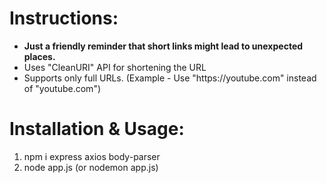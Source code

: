 <h1>Instructions:</h1>
<ul>
  <li><b>Just a friendly reminder that short links might lead to unexpected places.</b></li>
  <li>Uses "CleanURI" API for shortening the URL</li>
  <li>Supports only full URLs. (Example - Use "https://youtube.com" instead of "youtube.com")</li>
</ul>

<h1>Installation & Usage:</h1>
<ol>
  <li>npm i express axios body-parser</li>
  <li>node app.js (or nodemon app.js)</li>
</ol>
